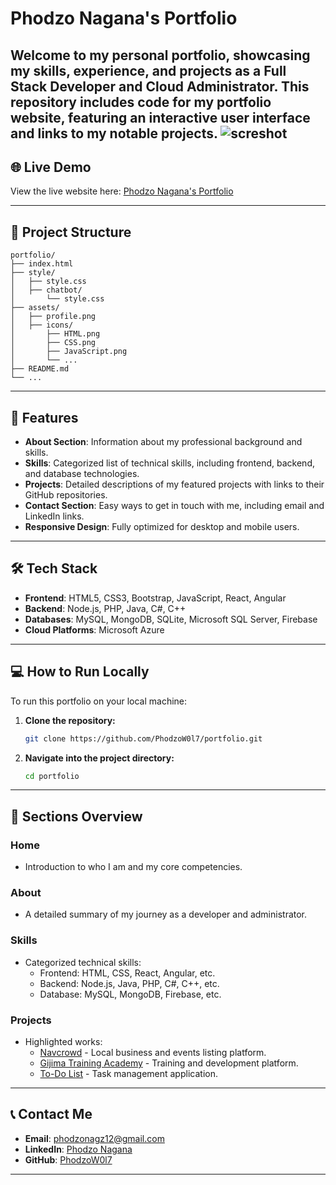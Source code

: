 # Phodzo Nagana's Portfolio

Welcome to my personal portfolio, showcasing my skills, experience, and projects as a Full Stack Developer and Cloud Administrator. This repository includes code for my portfolio website, featuring an interactive user interface and links to my notable projects.
![screshot](https://github.com/user-attachments/assets/bc9f85b6-030a-423b-80db-227ae1b54a16)
---

## 🌐 Live Demo
View the live website here: [Phodzo Nagana's Portfolio](https://phodzow0l7.github.io/Portfolio/)

---

## 📂 Project Structure
```
portfolio/
├── index.html
├── style/
│   ├── style.css
│   ├── chatbot/
│       └── style.css
├── assets/
│   ├── profile.png
│   ├── icons/
│       ├── HTML.png
│       ├── CSS.png
│       ├── JavaScript.png
│       └── ...
├── README.md
└── ...
```

---

## 🚀 Features
- **About Section**: Information about my professional background and skills.
- **Skills**: Categorized list of technical skills, including frontend, backend, and database technologies.
- **Projects**: Detailed descriptions of my featured projects with links to their GitHub repositories.
- **Contact Section**: Easy ways to get in touch with me, including email and LinkedIn links.
- **Responsive Design**: Fully optimized for desktop and mobile users.

---

## 🛠️ Tech Stack
- **Frontend**: HTML5, CSS3, Bootstrap, JavaScript, React, Angular
- **Backend**: Node.js, PHP, Java, C#, C++
- **Databases**: MySQL, MongoDB, SQLite, Microsoft SQL Server, Firebase
- **Cloud Platforms**: Microsoft Azure

---

## 💻 How to Run Locally
To run this portfolio on your local machine:

1. **Clone the repository:**
   ```bash
   git clone https://github.com/PhodzoW0l7/portfolio.git
   ```
2. **Navigate into the project directory:**
   ```bash
   cd portfolio
   ```
---

## 📜 Sections Overview

### Home
- Introduction to who I am and my core competencies.

### About
- A detailed summary of my journey as a developer and administrator.

### Skills
- Categorized technical skills:
  - Frontend: HTML, CSS, React, Angular, etc.
  - Backend: Node.js, Java, PHP, C#, C++, etc.
  - Database: MySQL, MongoDB, Firebase, etc.

### Projects
- Highlighted works:
  - [Navcrowd](https://github.com/PhodzoW0l7/Navcrowd) - Local business and events listing platform.
  - [Gijima Training Academy](https://github.com/PhodzoW0l7?tab=repositories) - Training and development platform.
  - [To-Do List](https://github.com/PhodzoW0l7/To-do-list) - Task management application.

---

## 📞 Contact Me
- **Email**: [phodzonagz12@gmail.com](mailto:phodzonagz12@gmail.com)
- **LinkedIn**: [Phodzo Nagana](https://www.linkedin.com/in/phodzo-nagana-7067a1263/)
- **GitHub**: [PhodzoW0l7](https://github.com/PhodzoW0l7)

---
